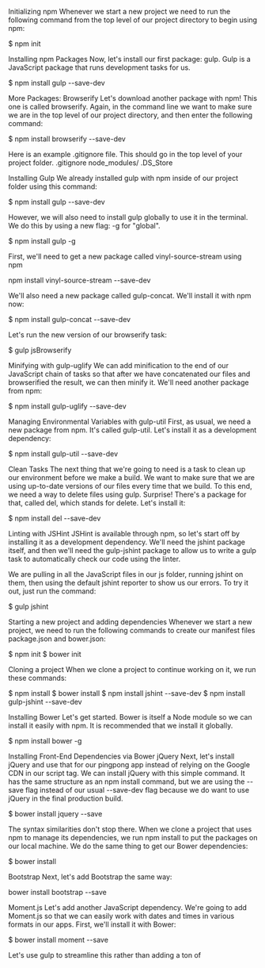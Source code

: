 Initializing npm
Whenever we start a new project we need to run the following command from the top level of our project directory to begin using npm:

$ npm init

Installing npm Packages
Now, let's install our first package: gulp. Gulp is a JavaScript package that runs development tasks for us.

$ npm install gulp --save-dev

More Packages: Browserify
Let's download another package with npm! This one is called browserify. Again, in the command line we want to make sure we are in the top level of our project directory, and then enter the following command:

$ npm install browserify --save-dev

Here is an example .gitignore file. This should go in the top level of your project folder.
.gitignore
node_modules/
.DS_Store

Installing Gulp
We already installed gulp with npm inside of our project folder using this command:

$ npm install gulp --save-dev

However, we will also need to install gulp globally to use it in the terminal. We do this by using a new flag: -g for "global".

$ npm install gulp -g

First, we'll need to get a new package called vinyl-source-stream using npm

npm install vinyl-source-stream --save-dev

We'll also need a new package called gulp-concat. We'll install it with npm now:

$ npm install gulp-concat --save-dev

Let's run the new version of our browserify task:

$ gulp jsBrowserify

Minifying with gulp-uglify
We can add minification to the end of our JavaScript chain of tasks so that after we have concatenated our files 
and browserified the result, we can then minify it. We'll need another package from npm:

$ npm install gulp-uglify --save-dev

Managing Environmental Variables with gulp-util
First, as usual, we need a new package from npm. It's called gulp-util. Let's install it as a development dependency:

$ npm install gulp-util --save-dev

Clean Tasks
The next thing that we're going to need is a task to clean up our environment before we make a build. 
We want to make sure that we are using up-to-date versions of our files every time that we build. 
To this end, we need a way to delete files using gulp. Surprise! There's a package for that, called del, which stands for delete.
Let's install it:

$ npm install del --save-dev

Linting with JSHint
JSHint is available through npm, so let's start off by installing it as a development dependency. 
We'll need the jshint package itself, and then we'll need the gulp-jshint package to allow us to write a gulp task to automatically check
our code using the linter.

We are pulling in all the JavaScript files in our js folder, running jshint on them, then using the default jshint reporter to show 
us our errors. To try it out, just run the command:

$ gulp jshint

Starting a new project and adding dependencies
Whenever we start a new project, we need to run the following commands to create our manifest files package.json and bower.json:

$ npm init
$ bower init

Cloning a project
When we clone a project to continue working on it, we run these commands:

$ npm install
$ bower install
$ npm install jshint --save-dev
$ npm install gulp-jshint --save-dev

Installing Bower
Let's get started. Bower is itself a Node module so we can install it easily with npm. It is recommended that we install it globally.

$ npm install bower -g

Installing Front-End Dependencies via Bower
jQuery
Next, let's install jQuery and use that for our pingpong app instead of relying on the Google CDN in our script tag. 
We can install jQuery with this simple command. It has the same structure as an npm install command, but we are using the --save 
flag instead of our usual --save-dev flag because we do want to use jQuery in the final production build.

$ bower install jquery --save

The syntax similarities don't stop there. When we clone a project that uses npm to manage its dependencies, 
we run npm install to put the packages on our local machine. We do the same thing to get our Bower dependencies:

$ bower install

Bootstrap
Next, let's add Bootstrap the same way:

bower install bootstrap --save

Moment.js
Let's add another JavaScript dependency. We're going to add Moment.js so that we can easily work with dates and times in various formats 
in our apps. First, we'll install it with Bower:

$ bower install moment --save

Let's use gulp to streamline this rather than adding a ton of <script> and <link> tags to our HTML file and being responsible for 
adding a new one every time we add another Bower dependency. We're going to use npm to install another gulp package called bower-files:

$ npm install bower-files --save-dev

BrowserSync
We're going to use a package called BrowserSync to implement our development server with live reloading. First, let's download it with NPM as always:

$ npm install browser-sync --save-dev

Jasmine
We’ll take a different approach. First, we’ll use npm to install Jasmine. The Jasmine Node module comes with code that allows us to run 
our tests in the terminal. Once we’ve familiarized ourselves with Jasmine, we’ll learn to use a test-runner called Karma to run our tests.
As always, we should create a package.json file by running npm init. Now we can install the Node module for Jasmine:

$ npm install jasmine --save-dev

Next, we'll initialize Jasmine:

$ ./node_modules/.bin/jasmine init

Last, we’ll make a small update in our package.json file. Open it with atom and make this change:
package.json
...
"scripts": {
  "test": "jasmine"
}

$ npm test

gulpfile.js

var gulp = require('gulp');
var concat = require('gulp-concat');
var browserify = require('browserify');
var source = require('vinyl-source-stream');
var uglify = require('gulp-uglify');
var utilities = require('gulp-util');
var del = require('del');
var jshint = require('gulp-jshint');
var lib = require('bower-files')({
  "overrides":{
    "bootstrap" : {
      "main": [
        "less/bootstrap.less",
        "dist/css/bootstrap.css",
        "dist/js/bootstrap.js"
      ]
    }
  }
});
var browserSync = require('browser-sync').create();

var buildProduction = utilities.env.production;

gulp.task('concatInterface', function(){
  return gulp.src(['./js/*-interface.js'])
    .pipe(concat('allConcat.js'))
    .pipe(gulp.dest('./tmp'));
});

gulp.task('jsBrowserify', ['concatInterface'], function() {
  return browserify({ entries: ['./tmp/allConcat.js'] })
    .bundle()
    .pipe(source('app.js'))
    .pipe(gulp.dest('./build/js'));
});

gulp.task("minifyScripts", ["jsBrowserify"], function(){
  return gulp.src("./build/js/app.js")
    .pipe(uglify())
    .pipe(gulp.dest("./build/js"));
});

gulp.task("build", ['clean'], function(){
  if (buildProduction) {
    gulp.start('minifyScripts');
  } else {
    gulp.start('jsBrowserify');
  }
  gulp.start('bower');
});

gulp.task("clean", function(){
  return del(['build', 'tmp']);
});

gulp.task('jshint', function(){
  return gulp.src(['js/*.js'])
  .pipe(jshint())
  .pipe(jshint.reporter('default'));
});

gulp.task('bowerJS', function() {
  return gulp.src(lib.ext('js').files)
    .pipe(concat('vendor.min.js'))
    .pipe(uglify())
    .pipe(gulp.dest('./build/js'));
});

gulp.task('bowerCSS', function(){
  return gulp.src(lib.ext('css').files)
    .pipe(concat('vendor.css'))
    .pipe(gulp.dest('./build/css'));
});

gulp.task('bower', ['bowerJS', 'bowerCSS']);

gulp.task('serve', function(){
  browserSync.init({
    server: {
      baseDir: "./",
      index: "index.html"
    }
  });

  gulp.watch(['js/*.js'], ['jsBuild']);
  gulp.watch(['bower.json'], ['bowerBuild']);
});

gulp.task('jsBuild', ['jsBrowserify', 'jshint'], function(){
  browserSync.reload();
});

gulp.task('bowerBuild', ['bower'], function(){
  browserSync.reload();
});


Installing Karma

With that in mind, let’s set up Karma. Take the time to input each of these commands the first time you go through this lesson. 
You can reuse your completed package.json file for future projects. (Don’t forget to run $ npm install.)
First, let’s install Karma itself.

$ npm install karma --save-dev

Next, we’ll need to add some packages so that Karma and Jasmine can work together.

$ npm install karma-jasmine jasmine-core --save-dev
We also need to specify which browser (or browsers) we want Karma to launch. We’ll install the Chrome launcher. 

$ npm install karma-chrome-launcher --save-dev

$ npm install karma-cli --save-dev

In addition, we need Karma to browserify files, since the browser can't understand require statements and our code is separated into different modules:

$ npm install karma-browserify --save-dev

Karma doesn’t understand jQuery on its own, so we need a plugin for that, too:

$ npm install karma-jquery --save-dev

Last but not least, we’ll want to make our testing report easy on the eye:

$ npm install karma-jasmine-html-reporter --save-dev

It’s time to initialize Karma by running 
$ karma init 
in the root directory of your project.

There’s one last thing to do. $ npm test is still pointing at Jasmine. 
We need to update package.json one more time:

package.json
...
  "scripts": {
    "test": "karma start karma.conf.js"
  },
…

Now, when we run $ npm test, Karma will launch a Chrome browser. 

TranspilationTranspilation is the process of compiling code from one language to another (or in this case, one version to another).
To do this, wWe’ll use Babel, a popular JavaScript transpiler. There are many different ways to set up Babel; 
we’ll use an npm package called babelify.
We’ll also need to install the es2015 presets so Babel knows how to transpile the code. We’ll install both with one command:

$ npm installbabelify babel-preset-es2015 --save-dev

Next we need to update our Gulpfile so our code is transpiled when we build. 
We’ll add babelify as a dependency and then update our jsBrowserify task.

gulpfile.js
...
var babelify = require("babelify");
...

gulp.task('jsBrowserify', ['concatInterface'], function() {
  return browserify({ entries: ['./tmp/allConcat.js']})
    .transform(babelify.configure({
      presets: ["es2015"]
    }))
    .bundle()
    .pipe(source('app.js'))
    .pipe(gulp.dest('./build/js'))
});

Karma will browserify and test our code separately from Gulp so we also need to update our karma.conf.js file as well. 
Specifically, we’ll add an option for browserify. Here, we’ll babelify our code.

Karma.conf.js

module.exports = function(config) {
  config.set({
    ...
    preprocessors: {
      ...
    },
    plugins: [
      ...
    ],
    browserify: {
      debug: true,
      transform: [ [ 'babelify', {presets: ["es2015"]} ] ]
    },
    ...
  })
}

let’s also configure jshint for ES6 as well. If we don’t, we’ll get warnings and errors when we use ES6 syntax.
Create a .jshintrc file in the root directory.

.jshintrc

{ "esversion":6 }

Now when we run $ gulp jshint, our linter won’t complain about ES6 syntax.
